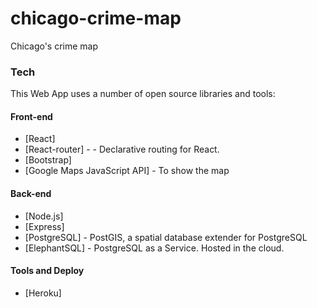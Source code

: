 # chicago-crime-map
Chicago's crime map

### Tech
This Web App uses a number of open source libraries and tools:

#### Front-end
* [React]
* [React-router] - - Declarative routing for React.
* [Bootstrap]
* [Google Maps JavaScript API] - To show the map

#### Back-end
* [Node.js]
* [Express]
* [PostgreSQL] - PostGIS, a spatial database extender for PostgreSQL
* [ElephantSQL] -  PostgreSQL as a Service. Hosted in the cloud.

#### Tools and Deploy
* [Heroku]